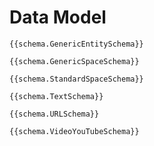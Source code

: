 # Data Model

<pre><code class="language-json">{{schema.GenericEntitySchema}}</code></pre>

<pre><code class="language-json">{{schema.GenericSpaceSchema}}</code></pre>

<pre><code class="language-json">{{schema.StandardSpaceSchema}}</code></pre>

<pre><code class="language-json">{{schema.TextSchema}}</code></pre>

<pre><code class="language-json">{{schema.URLSchema}}</code></pre>

<pre><code class="language-json">{{schema.VideoYouTubeSchema}}</code></pre>

<script>
import GenericEntitySchema from '../../../code-samples/GenericEntitySchema.json';

import GenericSpaceSchema from '../../../code-samples/GenericSpaceSchema.json';
import StandardSpaceSchema from '../../../code-samples/StandardSpaceSchema.json';

import TextSchema from '../../../code-samples/TextSchema.json';
import URLSchema from '../../../code-samples/URLSchema.json';
import VideoYouTubeSchema from '../../../code-samples/VideoYouTubeSchema.json';

export default {
  data () {
    return {
      schema: {
        GenericEntitySchema,
        GenericSpaceSchema,
        StandardSpaceSchema,
        TextSchema,
        URLSchema,
        VideoYouTubeSchema,
      }
    }
  }
}
</script>